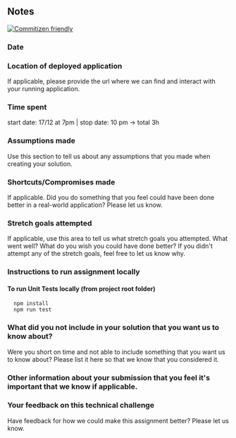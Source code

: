 ## Notes

[![Commitizen friendly](https://img.shields.io/badge/commitizen-friendly-brightgreen.svg)](http://commitizen.github.io/cz-cli/)


### Date



### Location of deployed application

If applicable, please provide the url where we can find and interact with your running application.

### Time spent

start date: 17/12 at 7pm | stop date: 10 pm -> total 3h

### Assumptions made

Use this section to tell us about any assumptions that you made when creating your solution.

### Shortcuts/Compromises made

If applicable. Did you do something that you feel could have been done better in a real-world application? Please
let us know.

### Stretch goals attempted

If applicable, use this area to tell us what stretch goals you attempted. What went well? What do you wish you
could have done better? If you didn't attempt any of the stretch goals, feel free to let us know why.

### Instructions to run assignment locally

#### To run Unit Tests locally (from project root folder)

```console
  npm install
  npm run test
```

### What did you not include in your solution that you want us to know about?

Were you short on time and not able to include something that you want us to know
about? Please list it here so that we know that you considered it.

### Other information about your submission that you feel it's important that we know if applicable.

### Your feedback on this technical challenge

Have feedback for how we could make this assignment better? Please let us know.